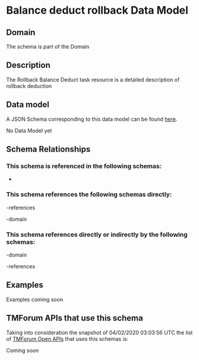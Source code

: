 # Balance deduct rollback Data Model

## Domain

The  schema is part of the  Domain

## Description

The Rollback Balance Deduct task resource is a detailed description of rollback deduction

## Data model

A JSON Schema corresponding to this data model can be found
[here](https://github.com/tmforum-rand/schemas/blob/candidates/Customer/BalanceDeductRollback.schema.json).

No Data Model yet

## Schema Relationships

### This schema is referenced in the following schemas:

-

### This schema references the following schemas directly:

-references

-domain

### This schema references directly or indirectly by the following schemas:

-domain

-references



## Examples

Examples coming soon

## TMForum APIs that use this schema

Taking into consideration the snapshot of 04/02/2020 03:03:56 UTC the list of [TMForum Open APIs](https://www.tmforum.org/open-apis/) that uses this schemas is:

Coming soon